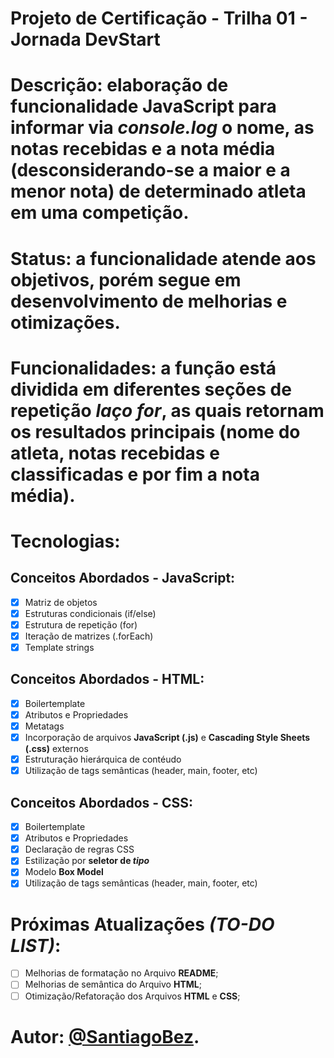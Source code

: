# Projeto de Certificação - Trilha 01 - Jornada DevStart
# Descrição: elaboração de funcionalidade JavaScript para informar via *console.log* o nome, as notas recebidas e a nota média (desconsiderando-se a maior e a menor nota) de determinado atleta em uma competição.
# Status: a funcionalidade atende aos objetivos, porém segue em desenvolvimento de melhorias e otimizações.
# Funcionalidades: a função está dividida em diferentes seções de repetição *laço for*, as quais retornam os resultados principais (nome do atleta, notas recebidas e classificadas e por fim a nota média).
# Tecnologias: 
  ## Conceitos Abordados - JavaScript:
   - [x] Matriz de objetos
   - [x] Estruturas condicionais (if/else)
   - [x] Estrutura de repetição (for)
   - [x] Iteração de matrizes (.forEach)
   - [x] Template strings
   
  ## Conceitos Abordados - HTML:
   - [x] Boilertemplate
   - [x] Atributos e Propriedades
   - [x] Metatags
   - [x] Incorporação de arquivos **JavaScript (.js)** e **Cascading Style Sheets (.css)** externos
   - [x] Estruturação hierárquica de contéudo
   - [x] Utilização de tags semânticas (header, main, footer, etc)
   
  ## Conceitos Abordados - CSS: 
   - [x] Boilertemplate
   - [x] Atributos e Propriedades
   - [x] Declaração de regras CSS
   - [x] Estilização por **seletor de _tipo_**
   - [x] Modelo **Box Model**
   - [x] Utilização de tags semânticas (header, main, footer, etc)
   
# Próximas Atualizações *(TO-DO LIST)*:
 - [ ] Melhorias de formatação no Arquivo **README**;
 - [ ] Melhorias de semântica do Arquivo **HTML**;
 - [ ] Otimização/Refatoração dos Arquivos **HTML** e **CSS**;

# Autor: [@SantiagoBez](https://github.com/SantiagoBez).
